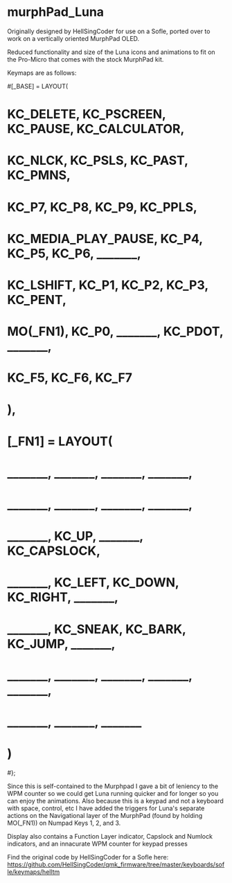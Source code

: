 # murphPad_Luna

Originally designed by HellSingCoder for use on a Sofle, ported over to work on a vertically oriented MurphPad OLED. 

Reduced functionality and size of the Luna icons and animations to fit on the Pro-Micro that comes with the stock MurphPad kit.


Keymaps are as follows:


#[_BASE] = LAYOUT(
#                  KC_DELETE,   KC_PSCREEN,   KC_PAUSE,   KC_CALCULATOR,
#				          KC_NLCK, KC_PSLS, KC_PAST, KC_PMNS,
#                  KC_P7,   KC_P8,   KC_P9,   KC_PPLS,
#        KC_MEDIA_PLAY_PAUSE,  KC_P4,   KC_P5,   KC_P6,   _______,
#        KC_LSHIFT, KC_P1,   KC_P2,   KC_P3,   KC_PENT,
#        MO(_FN1),  KC_P0,   _______, KC_PDOT, _______,
#
#                  KC_F5,   KC_F6,   KC_F7
#
#    ),
#    [_FN1] = LAYOUT(
#                 _______,  _______, _______, _______,
#                 _______,  _______, _______, _______,
#                 _______,  KC_UP, _______, KC_CAPSLOCK,
#        _______, KC_LEFT, KC_DOWN, KC_RIGHT, _______,
#        _______, KC_SNEAK,  KC_BARK, KC_JUMP, _______,
#        _______, _______,  _______, _______, _______,
#
#                 _______, _______, _______
#
#    )
#};

Since this is self-contained to the Murphpad I gave a bit of leniency to the WPM counter so we could get Luna running quicker and for longer so you can enjoy the animations.
Also because this is a keypad and not a keyboard with space, control, etc I have added the triggers for Luna's separate actions on the Navigational layer of the MurphPad (found by holding MO(_FN1)) on Numpad Keys 1, 2, and 3. 

Display also contains a Function Layer indicator, Capslock and Numlock indicators, and an innacurate WPM counter for keypad presses



Find the original code by HellSingCoder for a Sofle here: https://github.com/HellSingCoder/qmk_firmware/tree/master/keyboards/sofle/keymaps/helltm
